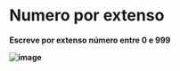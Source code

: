# Numero por extenso
 
<strong>Escreve por extenso número entre 0 e 999<strong>

![image](https://user-images.githubusercontent.com/84361560/162054265-8da38c02-311d-4dda-ac48-74b36134f7c3.png)
